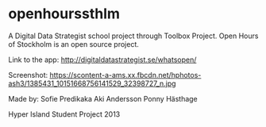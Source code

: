 openhourssthlm
==============

A Digital Data Strategist school project through Toolbox Project. Open Hours of Stockholm is an open source project.

Link to the app: http://digitaldatastrategist.se/whatsopen/

Screenshot: https://scontent-a-ams.xx.fbcdn.net/hphotos-ash3/1385431_10151668756141529_32398727_n.jpg

Made by:
Sofie Predikaka
Aki Andersson
Ponny Hästhage

Hyper Island Student Project 2013

